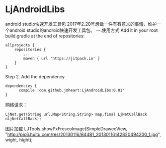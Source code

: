 # LjAndroidLibs
android studio快速开发工具包
2017年2.20号想做一件有有意义的事情，维护一个android studio的android快速开发工具包。
一.使用方式
Add it in your root build.gradle at the end of repositories:

	allprojects {
		repositories {
			...
			maven { url 'https://jitpack.io' }
		}
	}
Step 2. Add the dependency

	dependencies {
	      compile 'com.github.jmheart:LjAndroidLibs:0.01'
	}
	
	
网络请求：

	LjNet.get(String url,Map<String,String> map,final LjNetCallBack nLjNetCallBack);
        
	
图片加载
  LJTools.showPxFrescoImage(SimpleDraweeView, "http://pic6.huitu.com/res/20130116/84481_20130116142820494200_1.jpg", wight, hight);
